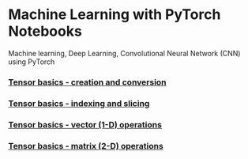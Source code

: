 # Machine Learning with PyTorch Notebooks
Machine learning, Deep Learning, Convolutional Neural Network (CNN) using PyTorch

### [Tensor basics - creation and conversion](https://github.com/tirthajyoti/PyTorch_Machine_Learning/blob/master/Tensor%20basics%20-%20creation%20and%20conversion.ipynb)
### [Tensor basics - indexing and slicing](https://github.com/tirthajyoti/PyTorch_Machine_Learning/blob/master/Tensor%20basics%20-%20indexing%20and%20slicing.ipynb)
### [Tensor basics - vector (1-D) operations](https://github.com/tirthajyoti/PyTorch_Machine_Learning/blob/master/Tensor%20basics%20-%20vector%20(1-D)%20operations.ipynb)
### [Tensor basics - matrix (2-D) operations](https://github.com/tirthajyoti/PyTorch_Machine_Learning/blob/master/Tensor%20basics%20-%20Matrix%20(2-D)%20operations.ipynb)
